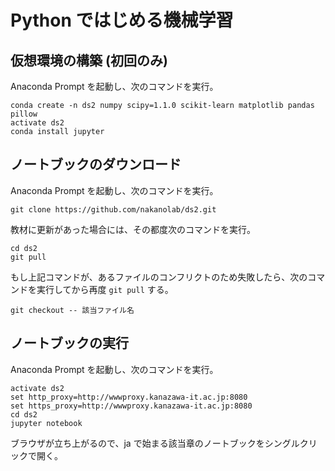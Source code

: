 # Python ではじめる機械学習

## 仮想環境の構築 (初回のみ)

Anaconda Prompt を起動し、次のコマンドを実行。

    conda create -n ds2 numpy scipy=1.1.0 scikit-learn matplotlib pandas pillow
    activate ds2
    conda install jupyter

## ノートブックのダウンロード

Anaconda Prompt を起動し、次のコマンドを実行。

    git clone https://github.com/nakanolab/ds2.git

教材に更新があった場合には、その都度次のコマンドを実行。

    cd ds2
    git pull

もし上記コマンドが、あるファイルのコンフリクトのため失敗したら、次のコマンドを実行してから再度 `git pull` する。

    git checkout -- 該当ファイル名

## ノートブックの実行

Anaconda Prompt を起動し、次のコマンドを実行。

    activate ds2
    set http_proxy=http://wwwproxy.kanazawa-it.ac.jp:8080
    set https_proxy=http://wwwproxy.kanazawa-it.ac.jp:8080
    cd ds2
    jupyter notebook

ブラウザが立ち上がるので、ja で始まる該当章のノートブックをシングルクリックで開く。
